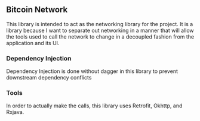 ## Bitcoin Network
This library is intended to act as the networking library for the project.
It is a library because I want to separate out networking in a manner that
will allow the tools used to call the network to change in a decoupled
fashion from the application and its UI.

### Dependency Injection
Dependency Injection is done without dagger in this library to prevent
downstream dependency conflicts

### Tools
In order to actually make the calls, this library uses Retrofit, Okhttp,
and Rxjava.